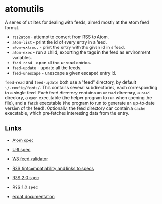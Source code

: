 # atomutils

A series of utilites for dealing with feeds, aimed mostly at the Atom feed
format.

- `rss2atom` - attempt to convert from RSS to Atom.
- `atom-list` - print the id of every entry in a feed.
- `atom-extract` - print the entry with the given id in a feed.
- `atom-exec` - run a child, exporting the tags in the feed as environment
                variables.
- `feed-read` - open all the unread entries.
- `feed-update` - update all the feeds.
- `feed-unescape` - unescape a given escaped entry id.

`feed-read` and `feed-update` both use a "feed" directory, by default
`~/.config/feeds/`.
This contains several subdirectories, each corresponding to a single feed.
Each feed directory contains an `unread` directory, a `read` directory, a
`open` executable (the helper program to run when opening the file), and a
`fetch` executable (the program to run to generate an up-to-date version of
the feed).
Optionally, the feed directory can contain a `cache` executable, which
pre-fetches interesting data from the entry.

## Links

- [Atom spec](https://tools.ietf.org/html/rfc4287)
- [URI spec](https://tools.ietf.org/html/rfc3986)
- [W3 feed validator](https://validator.w3.org/feed/check.cgi)
- [RSS (in)compatiability and links to specs](https://web.archive.org/web/20110726002019/http://diveintomark.org/archives/2004/02/04/incompatible-rss)
- [RSS 2.0 spec](https://cyber.harvard.edu/rss/rss.html)
- [RSS 1.0 spec](http://web.resource.org/rss/1.0/spec)

- [expat documentation](http://soc.if.usp.br/manual/libexpat1-dev/expat.html/index.html)

